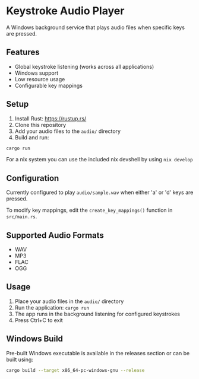 # Keystroke Audio Player

A Windows background service that plays audio files when specific keys are pressed.

## Features

- Global keystroke listening (works across all applications)
- Windows support
- Low resource usage
- Configurable key mappings

## Setup

1. Install Rust: https://rustup.rs/
2. Clone this repository
3. Add your audio files to the `audio/` directory
4. Build and run:

```bash
cargo run
```

For a nix system you can use the included nix devshell by using `nix develop`

## Configuration

Currently configured to play `audio/sample.wav` when either 'a' or 'd' keys are pressed.

To modify key mappings, edit the `create_key_mappings()` function in `src/main.rs`.

## Supported Audio Formats

- WAV
- MP3
- FLAC
- OGG

## Usage

1. Place your audio files in the `audio/` directory
2. Run the application: `cargo run`
3. The app runs in the background listening for configured keystrokes
4. Press Ctrl+C to exit

## Windows Build

Pre-built Windows executable is available in the releases section or can be built using:

```bash
cargo build --target x86_64-pc-windows-gnu --release
```

